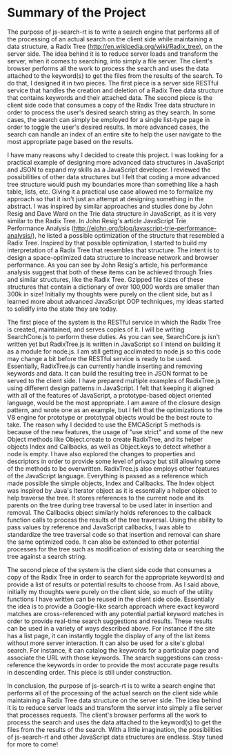 # Summary of the Project #

The purpose of js-search-rt is to write a search engine that performs all of the processing of an actual search on the client side while maintaining a data structure, a Radix Tree (http://en.wikipedia.org/wiki/Radix_tree), on the server side. The idea behind it is to reduce server loads and transform the server, when it comes to searching, into simply a file server. The client's browser performs all the work to process the search and uses the data attached to the keyword(s) to get the files from the results of the search. To do that, I designed it in two pieces. The first piece is a server side RESTful service that handles the creation and deletion of a Radix Tree data structure that contains keywords and their attached data. The second piece is the client side code that consumes a copy of the Radix Tree data structure in order to process the user's desired search string as they search. In some cases, the search can simply be employed for a single list-type page in order to toggle the user's desired results. In more advanced cases, the search can handle an index of an entire site to help the user navigate to the most appropriate page based on the results.

I have many reasons why I decided to create this project. I was looking for a practical example of designing more advanced data structures in JavaScript and JSON to expand my skills as a JavaScript developer. I reviewed the possibilities of other data structures but I felt that coding a more advanced tree structure would push my boundaries more than something like a hash table, lists, etc. Giving it a practical use case allowed me to formalize my approach so that it isn't just an attempt at designing something in the abstract. I was inspired by similar approaches and studies done by John Resig and Dave Ward on the Trie data structure in JavaScript, as it is very similar to the Radix Tree. In John Resig's article JavaScript Trie Performance Analysis (http://ejohn.org/blog/javascript-trie-performance-analysis/), he listed a possible optimization of the structure that resembled a Radix Tree. Inspired by that possible optimization, I started to build my interpretation of a Radix Tree that resembles that structure. The intent is to design a space-optimized data structure to increase network and browser performance. As you can see by John Resig's article, his performance analysis suggest that both of these items can be achieved through Tries and similar structures, like the Radix Tree. Gzipped file sizes of these structures that contain a dictionary of over 100,000 words are smaller than 300k in size! Initially my thoughts were purely on the client side, but as I learned more about advanced JavaScript OOP techniques, my ideas started to solidify into the state they are today.

The first piece of the system is the RESTful service in which the Radix Tree is created, maintained, and serves copies of it. I will be writing SearchCore.js to perform these duties. As you can see, SearchCore.js isn't written yet but RadixTree.js is written in JavaScript so I intend on building it as a module for node.js. I am still getting acclimated to node.js so this code may change a bit before the RESTful service is ready to be used. Essentially, RadixTree.js can currently handle inserting and removing keywords and data. It can build the resulting tree in JSON format to be served to the client side. I have prepared multiple examples of RadixTree.js using different design patterns in JavaScript. I felt that keeping it aligned with all of the features of JavaScript, a prototype-based object oriented language, would be the most appropriate. I am aware of the closure design pattern, and wrote one as an example, but I felt that the optimizations to the V8 engine for prototype or prototypal objects would be the best route to take. The reason why I decided to use the EMCAScript 5 methods is because of the new features, the usage of "use strict" and some of the new Object methods like Object.create to create RadixTree, and its helper objects Index and Callbacks, as well as Object.keys to detect whether a node is empty. I have also explored the changes to properties and descriptors in order to provide some level of privacy but still allowing some of the methods to be overwritten. RadixTree.js also employs other features of the JavaScript language. Everything is passed as a reference which made possible the simple objects, Index and Callbacks. The Index object was inspired by Java's Iterator object as it is essentially a helper object to help traverse the tree. It stores references to the current node and its parents on the tree during tree traversal to be used later in insertion and removal. The Callbacks object similarly holds references to the callback function calls to process the results of the tree traversal. Using the ability to pass values by reference and JavaScript callbacks, I was able to standardize the tree traversal code so that insertion and removal can share the same optimized code. It can also be extended to other potential processes for the tree such as modification of existing data or searching the tree against a search string.

The second piece of the system is the client side code that consumes a copy of the Radix Tree in order to search for the appropriate keyword(s) and provide a list of results or potential results to choose from. As I said above, initially my thoughts were purely on the client side, so much of the utility functions I have written can be reused in the client side code. Essentially the idea is to provide a Google-like search approach where exact keyword matches are cross-referenced with any potential partial keyword matches in order to provide real-time search suggestions and results. These results can be used in a variety of ways described above. For instance if the site has a list page, it can instantly toggle the display of any of the list items without more server interaction. It can also be used for a site's global search. For instance, it can catalog the keywords for a particular page and associate the URL with those keywords. The search suggestions can cross-reference the keywords in order to provide the most accurate page results in descending order. This piece is still under construction.

In conclusion, the purpose of js-search-rt is to write a search engine that performs all of the processing of the actual search on the client side while maintaining a Radix Tree data structure on the server side. The idea behind it is to reduce server loads and transform the server into simply a file server that processes requests. The client's browser performs all the work to process the search and uses the data attached to the keyword(s) to get the files from the results of the search. With a little imagination, the possibilities of js-search-rt and other JavaScript data structures are endless. Stay tuned for more to come!